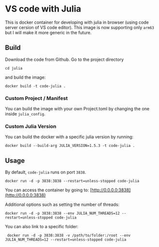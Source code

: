 # VS code with Julia
This is docker container for developing with julia in browser (using code server cersion of VS code editor). This image is now supporting only `arm63` but I will make it more generic in the future. 


## Build 

Download the code from Github. Go to the project directory 

```{bash}
cd julia
```

and build the image:

```{bash}
docker build -t code-julia . 
```

### Custom Project / Manifest

You can build the image with your own Project.toml by changing the one inside `julia_config`. 

### Custom Julia Version 
You can build the docker with a specific julia version by running:
```{bash}
docker build --build-arg JULIA_VERSION=1.5.3 -t code-julia . 
```

## Usage

By default, `code-julia` runs on port `3838`. 

```{bash}
docker run -d -p 3838:3838 --restart=unless-stopped code-julia
```

You can access the container by going to: [http://0.0.0.0:3838](http://0.0.0.0:3838)

Additional options such as setting the number of threads:

```{bash}
docker run -d -p 3838:3838 --env JULIA_NUM_THREADS=12 --restart=unless-stopped code-julia
```

You can also link to a specific folder:
```{bash}
 docker run -d -p 3838:3838 -v /path/to/folder:/root --env JULIA_NUM_THREADS=12 --restart=unless-stopped code-julia
 ```

